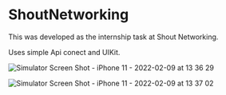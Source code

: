 # ShoutNetworking

This was developed as the internship task at Shout Networking.

Uses simple Api conect and UIKit.

![Simulator Screen Shot - iPhone 11 - 2022-02-09 at 13 36 29](https://user-images.githubusercontent.com/55361143/153151116-4e979953-1d1c-46e5-8592-121068a9e357.png)

![Simulator Screen Shot - iPhone 11 - 2022-02-09 at 13 37 02](https://user-images.githubusercontent.com/55361143/153151573-4c801a6c-5fcb-45ba-805b-d87d8f379cce.png)

